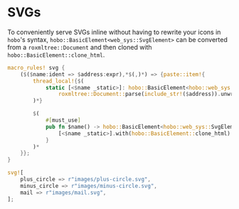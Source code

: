 # SVGs

To conveniently serve SVGs inline without having to rewrite your icons in `hobo`'s syntax, `hobo::BasicElement<web_sys::SvgElement>` can be converted from a `roxmltree::Document` and then cloned with `hobo::BasicElement::clone_html`.

```rust
macro_rules! svg {
	($($name:ident => $address:expr),*$(,)*) => {paste::item!{
		thread_local!{$(
			static [<$name _static>]: hobo::BasicElement<hobo::web_sys::SvgElement> =
				roxmltree::Document::parse(include_str!($address)).unwrap().into();
		)*}

		$(
			#[must_use]
			pub fn $name() -> hobo::BasicElement<hobo::web_sys::SvgElement> {
				[<$name _static>].with(hobo::BasicElement::clone_html)
			}
		)*
	}};
}

svg![
	plus_circle => r"images/plus-circle.svg",
	minus_circle => r"images/minus-circle.svg",
	mail => r"images/mail.svg",
];
```
